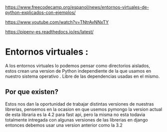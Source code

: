 https://www.freecodecamp.org/espanol/news/entornos-virtuales-de-python-explicados-con-ejemplos/


https://www.youtube.com/watch?v=TNtrAvNNxTY


https://pipenv-es.readthedocs.io/es/latest/

# Entornos virtuales :


A los entornos virtuales lo podemos pensar como directorios aislados, estos crean una version de Python independiente de la que usamos en nuestro sistema operativo . Libre de las dependencias usadas en el mismo. 

## Por que existen?

Estos nos dan la oportunidad de trabajar distintas versiones de nuestras librerias, pensemos en la ocasion en que usemos pymongo la version actual de esta libraria es la 4.2 para fast api, pero la misma no esta todavia totalmente intregada con algunas versiones de las librerias en django entonces debemos usar una version anterior como la 3.2 